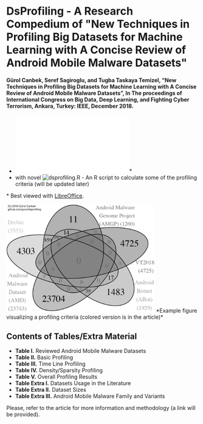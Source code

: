 # DsProfiling - A Research Compedium of "New Techniques in Profiling Big Datasets for Machine Learning with A Concise Review of Android Mobile Malware Datasets"
#### Gürol Canbek, Seref Sagiroglu, and Tugba Taskaya Temizel, “New Techniques in Profiling Big Datasets for Machine Learning with A Concise Review of Android Mobile Malware Datasets”, In The proceedings of International Congress on Big Data, Deep Learning, and Fighting Cyber Terrorism, Ankara, Turkey: IEEE, December 2018.
* ![Tables/Extra Materials (Open Document Spread Sheet)](DsProfiling_TablesExtraMaterials.ods)\*
* with novel ![dsprofiling.R](dsprofiling.R) - An R script to calculate some of the profiling criteria (will be updated later) 

\* Best viewed with [LibreOffice](https://www.libreoffice.org/download/libreoffice-fresh/).

<img src="images/Duplications_VennDiagram_BW.png" width=390 height=285>
*Example figure visualizing a profiling criteria (colored version is in the article)*

## Contents of Tables/Extra Material
* **Table I.**	Reviewed Android Mobile Malware Datasets
* **Table II.**	Basic Profiling
* **Table III.**	Time Line Profiling
* **Table IV.**	Density/Sparsity Profiling
* **Table V.**	Overall Profiling Results
* **Table Extra I.**	Datasets Usage in the Literature
* **Table Extra II.**	Dataset Sizes
* **Table Extra III.**	Android Mobile Malware Family and Variants

Please, refer to the article for more information and methodology (a link will be provided).
